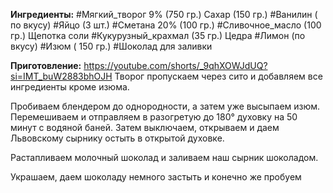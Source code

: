 **Ингредиенты:**
#Мягкий_творог 9% (750 гр.)
﻿Сахар (150 гр.)
﻿#Ванилин ( по вкусу)
﻿#Яйцо (3 шт.)
﻿#Сметана 20% (100 гр.)
﻿#Сливочное_масло (100 гр.)
Щепотка соли
#Кукурузный_крахмал (35 гр.)
Цедра #Лимон (по вкусу)
#Изюм ( 150 гр.)
#Шоколад для заливки

**Приготовление:**
https://youtube.com/shorts/_9qhXOWJdUQ?si=IMT_buW2883bhOJH
Творог пропускаем через сито и добавляем все ингредиенты кроме изюма.

Пробиваем блендером до однородности, а затем уже высыпаем изюм. Перемешиваем и отправляем в разогретую до 180° духовку на 50 минут с водяной баней. Затем выключаем, открываем и даем Львовскому сырнику остыть в открытой духовке.

Растапливаем молочный шоколад и заливаем наш сырник шоколадом.

Украшаем, даем шоколаду немного застыть и конечно же пробуем
